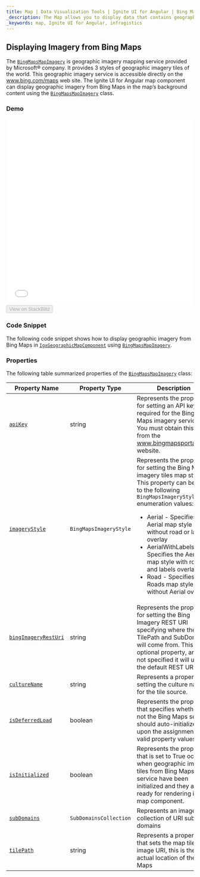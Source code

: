 ```yaml
---
title: Map | Data Visualization Tools | Ignite UI for Angular | Bing Maps | Infragistics
_description: The Map allows you to display data that contains geographic locations from view models or geo-spatial data loaded from shape files on geographic imagery maps.View the demo, dependencies, usage and toolbar for more information.
_keywords: map, Ignite UI for Angular, infragistics
---
```


## Displaying Imagery from Bing Maps

The [`BingMapsMapImagery`](/angular-apis/typescript/latest/classes/bingmapsmapimagery.html) is geographic imagery mapping service provided by Microsoft® company. It provides 3 styles of geographic imagery tiles of the world. This geographic imagery service is accessible directly on the <a href="http://www.bing.com/maps" target="_blank">www.bing.com/maps</a> web site. The Ignite UI for Angular map component can display geographic imagery from Bing Maps in the map’s background content using the [`BingMapsMapImagery`](/angular-apis/typescript/latest/classes/bingmapsmapimagery.html) class.

### Demo

<div class="sample-container loading" style="height: 500px">
    <iframe id="geo-map-displaying-bing-imagery-iframe" src='{environment:demosBaseUrl}/maps/geo-map-displaying-bing-imagery' width="100%" height="100%" seamless frameBorder="0" onload="onXPlatSampleIframeContentLoaded(this);"></iframe>
</div>
<div>
    <button data-localize="stackblitz" disabled class="stackblitz-btn"   data-iframe-id="geo-map-displaying-bing-imagery-iframe" data-demos-base-url="{environment:demosBaseUrl}">View on StackBlitz
    </button>
</div>

<div class="divider--half"></div>

### Code Snippet

The following code snippet shows how to display geographic imagery from Bing Maps in [`IgxGeographicMapComponent`](/angular-apis/typescript/latest/classes/igxgeographicmapcomponent.html) using [`BingMapsMapImagery`](/angular-apis/typescript/latest/classes/bingmapsmapimagery.html).

### Properties

The following table summarized properties of the [`BingMapsMapImagery`](/angular-apis/typescript/latest/classes/bingmapsmapimagery.html) class:

| Property Name                                                                                              | Property Type          | Description                                                                                                                                                                                                                                                                                                                                                                                                             |
| ---------------------------------------------------------------------------------------------------------- | ---------------------- | ----------------------------------------------------------------------------------------------------------------------------------------------------------------------------------------------------------------------------------------------------------------------------------------------------------------------------------------------------------------------------------------------------------------------- |
| [`apiKey`](/angular-apis/typescript/latest/classes/bingmapsmapimagery.html#apikey)                         | string                 | Represents the property for setting an API key required for the Bing Maps imagery service. You must obtain this key from the <a href="http://www.bingmapsportal.coms" target="_blank">www.bingmapsportal.com</a> website.                                                                                                                                                                                               |
| [`imageryStyle`](/angular-apis/typescript/latest/classes/bingmapsmapimagery.html#imagerystyle)             | `BingMapsImageryStyle` | Represents the property for setting the Bing Maps imagery tiles map style. This property can be set to the following `BingMapsImageryStyle` enumeration values: <ul><li> Aerial - Specifies the Aerial map style without road or labels overlay</li> <li> AerialWithLabels - Specifies the Aerial map style with road and labels overlay</li><li> Road - Specifies the Roads map style without Aerial overlay</li></ul> |
| [`bingImageryRestUri`](/angular-apis/typescript/latest/classes/bingmapsmapimagery.html#bingimageryresturi) | string                 | Represents the property for setting the Bing Imagery REST URI specifying where the TilePath and SubDomains will come from. This is an optional property, and if not specified it will use the default REST URI.                                                                                                                                                                                                         |
| [`cultureName`](/angular-apis/typescript/latest/classes/bingmapsmapimagery.html#culturename)               | string                 | Represents a property for setting the culture name for the tile source.                                                                                                                                                                                                                                                                                                                                                 |
| [`isDeferredLoad`](/angular-apis/typescript/latest/classes/bingmapsmapimagery.html#isdeferredload)         | boolean                | Represents the property that specifies whether or not the Bing Maps service should auto-initialized upon the assignment of valid property values.                                                                                                                                                                                                                                                                       |
| [`isInitialized`](/angular-apis/typescript/latest/classes/bingmapsmapimagery.html#isinitialized)           | boolean                | Represents the property that is set to True occurs when geographic imagery tiles from Bing Maps service have been initialized and they are ready for rendering in the map component.                                                                                                                                                                                                                                    |
| [`subDomains`](/angular-apis/typescript/latest/classes/bingmapsmapimagery.html#subdomains)                 | `SubDomainsCollection` | Represents an image collection of URI sub domains                                                                                                                                                                                                                                                                                                                                                                       |
| [`tilePath`](/angular-apis/typescript/latest/classes/bingmapsmapimagery.html#tilepath)                     | string                 | Represents a property that sets the map tile image URI, this is the actual location of the Bing Maps                                                                                                                                                                                                                                                                                                                    |
